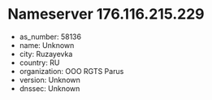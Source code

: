 # Nameserver 176.116.215.229

* as_number: 58136
* name: Unknown
* city: Ruzayevka
* country: RU
* organization: OOO RGTS Parus
* version: Unknown
* dnssec: Unknown
